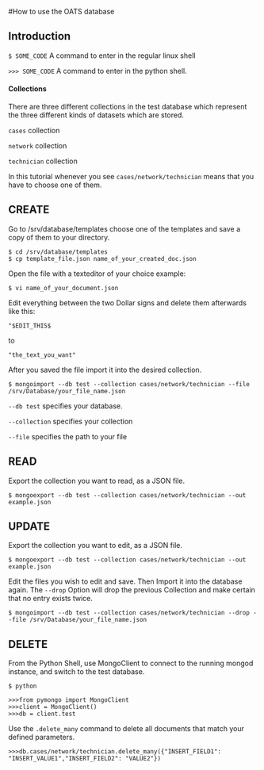#How to use the OATS database

## Introduction

`$ SOME_CODE` A command to enter in the regular linux shell

`>>> SOME_CODE` A command to enter in the python shell.

#### Collections
There are three different collections in the test database which represent the
three different kinds of datasets which are stored.

`cases` collection

`network` collection

`technician` collection

In this tutorial whenever you see `cases/network/technician` means that you have to choose one of them.

## CREATE

Go to /srv/database/templates choose one of the templates and save a copy of them to your directory.
```
$ cd /srv/database/templates
$ cp template_file.json name_of_your_created_doc.json
```
Open the file with a texteditor of your choice example:

```
$ vi name_of_your_document.json
```

Edit everything between the two Dollar signs and delete them afterwards like this:

`"$EDIT_THIS$`

to

`"the_text_you_want"`

After you saved the file import it into the desired collection.

```
$ mongoimport --db test --collection cases/network/technician --file /srv/Database/your_file_name.json
```

`--db test` specifies your database.

`--collection` specifies your collection

`--file` specifies the path to your file


## READ

Export the collection you want to read, as a JSON file.

```
$ mongoexport --db test --collection cases/network/technician --out example.json
```
## UPDATE

Export the collection you want to edit, as a JSON file.
```
$ mongoexport --db test --collection cases/network/technician --out example.json
```
Edit the files you wish to edit and save. Then Import it into the database again.
The `--drop` Option will drop the previous Collection and make certain that no entry exists twice.

```
$ mongoimport --db test --collection cases/network/technician --drop --file /srv/Database/your_file_name.json
```

## DELETE

From the Python Shell, use MongoClient to connect to the running mongod instance, and switch to the test database.

```
$ python

>>>from pymongo import MongoClient
>>>client = MongoClient()
>>>db = client.test
```

Use the `.delete_many` command to delete all documents that match your defined parameters.

```
>>>db.cases/network/technician.delete_many({"INSERT_FIELD1": "INSERT_VALUE1","INSERT_FIELD2": "VALUE2"})
```
